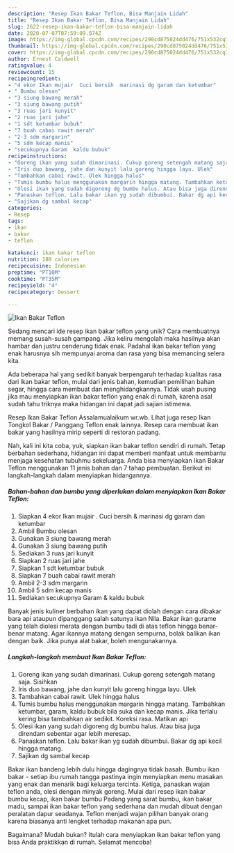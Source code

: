 ```yaml
---
description: "Resep Ikan Bakar Teflon, Bisa Manjain Lidah"
title: "Resep Ikan Bakar Teflon, Bisa Manjain Lidah"
slug: 2622-resep-ikan-bakar-teflon-bisa-manjain-lidah
date: 2020-07-07T07:59:09.074Z
image: https://img-global.cpcdn.com/recipes/290cd875024dd476/751x532cq70/ikan-bakar-teflon-foto-resep-utama.jpg
thumbnail: https://img-global.cpcdn.com/recipes/290cd875024dd476/751x532cq70/ikan-bakar-teflon-foto-resep-utama.jpg
cover: https://img-global.cpcdn.com/recipes/290cd875024dd476/751x532cq70/ikan-bakar-teflon-foto-resep-utama.jpg
author: Ernest Caldwell
ratingvalue: 4
reviewcount: 15
recipeingredient:
- "4 ekor Ikan mujair  Cuci bersih  marinasi dg garam dan ketumbar"
- " Bumbu olesan"
- "3 siung bawang merah"
- "3 siung bawang putih"
- "3 ruas jari kunyit"
- "2 ruas jari jahe"
- "1 sdt ketumbar bubuk"
- "7 buah cabai rawit merah"
- "2-3 sdm margarin"
- "5 sdm kecap manis"
- "secukupnya Garam  kaldu bubuk"
recipeinstructions:
- "Goreng ikan yang sudah dimarinasi. Cukup goreng setengah matang saja. Sisihkan"
- "Iris duo bawang, jahe dan kunyit lalu goreng hingga layu. Ulek"
- "Tambahkan cabai rawit. Ulek hingga halus"
- "Tumis bumbu halus menggunakan margarin hingga matang. Tambahkan ketumbar, garam, kaldu bubuk bila suka dan kecap manis. Jika terlalu kering bisa tambahkan air sedikit. Koreksi rasa. Matikan api"
- "Olesi ikan yang sudah digoreng dg bumbu halus. Atau bisa juga direndam sebentar agar lebih meresap."
- "Panaskan teflon. Lalu bakar ikan yg sudah dibumbui. Bakar dg api kecil hingga matang."
- "Sajikan dg sambal kecap"
categories:
- Resep
tags:
- ikan
- bakar
- teflon

katakunci: ikan bakar teflon 
nutrition: 188 calories
recipecuisine: Indonesian
preptime: "PT10M"
cooktime: "PT35M"
recipeyield: "4"
recipecategory: Dessert

---
```



![Ikan Bakar Teflon](https://img-global.cpcdn.com/recipes/290cd875024dd476/751x532cq70/ikan-bakar-teflon-foto-resep-utama.jpg)

Sedang mencari ide resep ikan bakar teflon yang unik? Cara membuatnya memang susah-susah gampang. Jika keliru mengolah maka hasilnya akan hambar dan justru cenderung tidak enak. Padahal ikan bakar teflon yang enak harusnya sih mempunyai aroma dan rasa yang bisa memancing selera kita.

Ada beberapa hal yang sedikit banyak berpengaruh terhadap kualitas rasa dari ikan bakar teflon, mulai dari jenis bahan, kemudian pemilihan bahan segar, hingga cara membuat dan menghidangkannya. Tidak usah pusing jika mau menyiapkan ikan bakar teflon yang enak di rumah, karena asal sudah tahu triknya maka hidangan ini dapat jadi sajian istimewa.

Resep Ikan Bakar Teflon Assalamualaikum wr.wb. Lihat juga resep Ikan Tongkol Bakar / Panggang Teflon enak lainnya. Resep cara membuat ikan bakar yang hasilnya mirip seperti di restoran padang.


Nah, kali ini kita coba, yuk, siapkan ikan bakar teflon sendiri di rumah. Tetap berbahan sederhana, hidangan ini dapat memberi manfaat untuk membantu menjaga kesehatan tubuhmu sekeluarga. Anda bisa menyiapkan Ikan Bakar Teflon menggunakan 11 jenis bahan dan 7 tahap pembuatan. Berikut ini langkah-langkah dalam menyiapkan hidangannya.

<!--inarticleads1-->

##### Bahan-bahan dan bumbu yang diperlukan dalam menyiapkan Ikan Bakar Teflon:

1. Siapkan 4 ekor Ikan mujair . Cuci bersih &amp; marinasi dg garam dan ketumbar
1. Ambil  Bumbu olesan
1. Gunakan 3 siung bawang merah
1. Gunakan 3 siung bawang putih
1. Sediakan 3 ruas jari kunyit
1. Siapkan 2 ruas jari jahe
1. Siapkan 1 sdt ketumbar bubuk
1. Siapkan 7 buah cabai rawit merah
1. Ambil 2-3 sdm margarin
1. Ambil 5 sdm kecap manis
1. Sediakan secukupnya Garam &amp; kaldu bubuk


Banyak jenis kuliner berbahan ikan yang dapat diolah dengan cara dibakar bara api ataupun dipanggang salah satunya ikan Nila. Bakar ikan gurame yang telah diolesi merata dengan bumbu tadi di atas teflon hingga benar-benar matang. Agar ikannya matang dengan sempurna, bolak balikan ikan dengan baik. Jika punya alat bakar, boleh mengunakannya. 

<!--inarticleads2-->

##### Langkah-langkah membuat Ikan Bakar Teflon:

1. Goreng ikan yang sudah dimarinasi. Cukup goreng setengah matang saja. Sisihkan
1. Iris duo bawang, jahe dan kunyit lalu goreng hingga layu. Ulek
1. Tambahkan cabai rawit. Ulek hingga halus
1. Tumis bumbu halus menggunakan margarin hingga matang. Tambahkan ketumbar, garam, kaldu bubuk bila suka dan kecap manis. Jika terlalu kering bisa tambahkan air sedikit. Koreksi rasa. Matikan api
1. Olesi ikan yang sudah digoreng dg bumbu halus. Atau bisa juga direndam sebentar agar lebih meresap.
1. Panaskan teflon. Lalu bakar ikan yg sudah dibumbui. Bakar dg api kecil hingga matang.
1. Sajikan dg sambal kecap


Bakar ikan bandeng lebih dulu hingga dagingnya tidak basah. Bumbu ikan bakar - setiap ibu rumah tangga pastinya ingin menyiapkan menu masakan yang enak dan menarik bagi keluarga tercinta. Ketiga, panaskan wajan teflon anda, olesi dengan minyak goreng. Mulai dari resep ikan bakar bumbu kecap, ikan bakar bumbu Padang yang sarat bumbu, ikan bakar madu, sampai ikan bakar teflon yang sederhana dan mudah dibuat dengan peralatan dapur seadanya. Teflon menjadi wajan pilihan banyak orang karena biasanya anti lengket terhadap makanan apa pun. 

Bagaimana? Mudah bukan? Itulah cara menyiapkan ikan bakar teflon yang bisa Anda praktikkan di rumah. Selamat mencoba!
